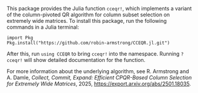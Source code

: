 This package provides the Julia function `cceqr!`, which implements a variant of the column-pivoted QR algorithm for column subset selection on extremely wide matrices. To install this package, run the following commands in a Julia terminal:
```
import Pkg
Pkg.install("https://github.com/robin-armstrong/CCEQR.jl.git")
```
After this, run `using CCEQR` to bring `cceqr!` into the namespace. Running `?cceqr!` will show detailed documentation for the function.

For more information about the underlying algorithm, see R. Armstrong and A. Damle, *Collect, Commit, Expand: Efficient CPQR-Based Column Selection for Extremely Wide Matrices*, 2025, https://export.arxiv.org/abs/2501.18035.
